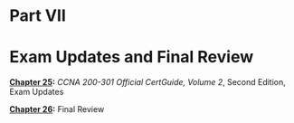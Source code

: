 # Part VII


# Exam Updates and Final Review

**[Chapter 25](vol2_ch25.md#ch25):** *CCNA 200-301 Official CertGuide, Volume 2*, Second Edition, Exam Updates

**[Chapter 26](vol2_ch26.md#ch26):** Final Review